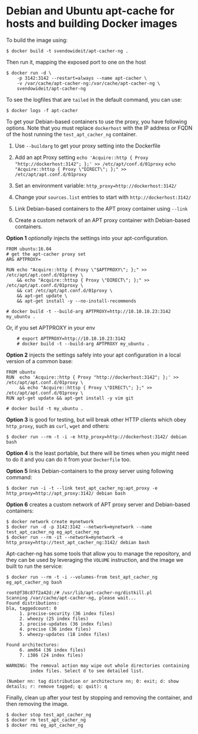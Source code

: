 # Debian and Ubuntu apt-cache for hosts and building Docker images

To build the image using:

```
$ docker build -t svendowideit/apt-cacher-ng .
```

Then run it, mapping the exposed port to one on the host

```
$ docker run -d \
	-p 3142:3142 --restart=always --name apt-cacher \
	-v /var/cache/apt-cacher-ng:/var/cache/apt-cacher-ng \
	svendowideit/apt-cacher-ng
```

To see the logfiles that are `tailed` in the default command, you can
use:

    $ docker logs -f apt-cacher

To get your Debian-based containers to use the proxy, you have
following options.  Note that you must replace `dockerhost` with the
IP address or FQDN of the host running the `test_apt_cacher_ng`
container.

1. Use `--buildarg` to get your proxy setting into the Dockerfile
2. Add an apt Proxy setting
   `echo 'Acquire::http { Proxy "http://dockerhost:3142"; };' >> /etc/apt/conf.d/01proxy`
   `echo "Acquire::httsp { Proxy \"DIRECT\"; };" >> /etc/apt/apt.conf.d/01proxy`

3. Set an environment variable:
   `http_proxy=http://dockerhost:3142/`
4. Change your `sources.list` entries to start with
   `http://dockerhost:3142/`
5. Link Debian-based containers to the APT proxy container using `--link`
6. Create a custom network of an APT proxy container with Debian-based containers.

**Option 1** _optionally_ injects the settings into your apt-configuration.

```
FROM ubuntu:16.04
# get the apt-cacher proxy set
ARG APTPROXY=

RUN echo "Acquire::http { Proxy \"$APTPROXY\"; };" >> /etc/apt/apt.conf.d/01proxy \
    && echo "Acquire::httsp { Proxy \"DIRECT\"; };" >> /etc/apt/apt.conf.d/01proxy \
    && cat /etc/apt/apt.conf.d/01proxy \
    && apt-get update \
    && apt-get install -y --no-install-recommends
```

    # docker build -t --build-arg APTPROXY=http://10.10.10.23:3142 my_ubuntu .

Or, if you set APTPROXY in your env

```
    # export APTPROXY=http://10.10.10.23:3142
    # docker build -t --build-arg APTPROXY my_ubuntu .
```

**Option 2** injects the settings safely into your apt configuration in
a local version of a common base:

    FROM ubuntu
    RUN  echo 'Acquire::http { Proxy "http://dockerhost:3142"; };' >> /etc/apt/apt.conf.d/01proxy \
         && echo "Acquire::httsp { Proxy \"DIRECT\"; };" >> /etc/apt/apt.conf.d/01proxy \
    RUN apt-get update && apt-get install -y vim git

    # docker build -t my_ubuntu .

**Option 3** is good for testing, but will break other HTTP clients
which obey `http_proxy`, such as `curl`, `wget` and others:

    $ docker run --rm -t -i -e http_proxy=http://dockerhost:3142/ debian bash

**Option 4** is the least portable, but there will be times when you
might need to do it and you can do it from your `Dockerfile`
too.

**Option 5** links Debian-containers to the proxy server using following command:

    $ docker run -i -t --link test_apt_cacher_ng:apt_proxy -e http_proxy=http://apt_proxy:3142/ debian bash

**Option 6** creates a custom network of APT proxy server and Debian-based containers:

    $ docker network create mynetwork
    $ docker run -d -p 3142:3142 --network=mynetwork --name test_apt_cacher_ng eg_apt_cacher_ng
    $ docker run --rm -it --network=mynetwork -e http_proxy=http://test_apt_cacher_ng:3142/ debian bash

Apt-cacher-ng has some tools that allow you to manage the repository,
and they can be used by leveraging the `VOLUME`
instruction, and the image we built to run the service:

    $ docker run --rm -t -i --volumes-from test_apt_cacher_ng eg_apt_cacher_ng bash

    root@f38c87f2a42d:/# /usr/lib/apt-cacher-ng/distkill.pl
    Scanning /var/cache/apt-cacher-ng, please wait...
    Found distributions:
    bla, taggedcount: 0
         1. precise-security (36 index files)
         2. wheezy (25 index files)
         3. precise-updates (36 index files)
         4. precise (36 index files)
         5. wheezy-updates (18 index files)

    Found architectures:
         6. amd64 (36 index files)
         7. i386 (24 index files)

    WARNING: The removal action may wipe out whole directories containing
             index files. Select d to see detailed list.

    (Number nn: tag distribution or architecture nn; 0: exit; d: show details; r: remove tagged; q: quit): q

Finally, clean up after your test by stopping and removing the
container, and then removing the image.

    $ docker stop test_apt_cacher_ng
    $ docker rm test_apt_cacher_ng
    $ docker rmi eg_apt_cacher_ng
